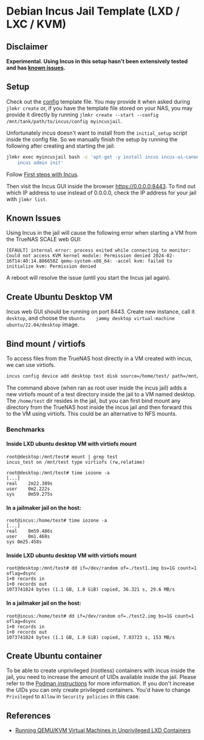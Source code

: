 # Debian Incus Jail Template (LXD / LXC / KVM)

## Disclaimer

**Experimental. Using Incus in this setup hasn't been extensively tested and has [known issues](#known-issues).**

## Setup

Check out the [config](./config) template file. You may provide it when asked during `jlmkr create` or, if you have the template file stored on your NAS, you may provide it directly by running `jlmkr create --start --config /mnt/tank/path/to/incus/config myincusjail`.

Unfortunately incus doesn't want to install from the `initial_setup` script inside the config file. So we manually finish the setup by running the following after creating and starting the jail:

```bash
jlmkr exec myincusjail bash -c 'apt-get -y install incus incus-ui-canonical &&
    incus admin init'
```    

Follow [First steps with Incus](https://linuxcontainers.org/incus/docs/main/tutorial/first_steps/).

Then visit the Incus GUI inside the browser https://0.0.0.0:8443. To find out which IP address to use instead of 0.0.0.0, check the IP address for your jail with `jlmkr list`.

## Known Issues

Using Incus in the jail will cause the following error when starting a VM from the TrueNAS SCALE web GUI:

```
[EFAULT] internal error: process exited while connecting to monitor: Could not access KVM kernel module: Permission denied 2024-02-16T14:40:14.886658Z qemu-system-x86_64: -accel kvm: failed to initialize kvm: Permission denied
```

A reboot will resolve the issue (until you start the Incus jail again).

## Create Ubuntu Desktop VM

Incus web GUI should be running on port 8443. Create new instance, call it `desktop`, and choose the `Ubuntu	jammy desktop virtual-machine ubuntu/22.04/desktop` image.

## Bind mount / virtiofs

To access files from the TrueNAS host directly in a VM created with incus, we can use virtiofs.

```bash
incus config device add desktop test disk source=/home/test/ path=/mnt/test
```

The command above (when ran as root user inside the incus jail) adds a new virtiofs mount of a test directory inside the jail to a VM named desktop. The `/home/test` dir resides in the jail, but you can first bind mount any directory from the TrueNAS host inside the incus jail and then forward this to the VM using virtiofs. This could be an alternative to NFS mounts.

### Benchmarks

#### Inside LXD ubuntu desktop VM with virtiofs mount

```
root@desktop:/mnt/test# mount | grep test
incus_test on /mnt/test type virtiofs (rw,relatime)

root@desktop:/mnt/test# time iozone -a
[...]
real    2m22.389s
user    0m2.222s
sys     0m59.275s
```

#### In a jailmaker jail on the host:

```
root@incus:/home/test# time iozone -a
[...]
real	0m59.486s
user	0m1.468s
sys	0m25.458s
```

#### Inside LXD ubuntu desktop VM with virtiofs mount

```
root@desktop:/mnt/test# dd if=/dev/random of=./test1.img bs=1G count=1 oflag=dsync
1+0 records in
1+0 records out
1073741824 bytes (1.1 GB, 1.0 GiB) copied, 36.321 s, 29.6 MB/s
```

#### In a jailmaker jail on the host:

```
root@incus:/home/test# dd if=/dev/random of=./test2.img bs=1G count=1 oflag=dsync
1+0 records in
1+0 records out
1073741824 bytes (1.1 GB, 1.0 GiB) copied, 7.03723 s, 153 MB/s
```

## Create Ubuntu container

To be able to create unprivileged (rootless) containers with incus inside the jail, you need to increase the amount of UIDs available inside the jail. Please refer to the [Podman instructions](../podman/README.md) for more information. If you don't increase the UIDs you can only create privileged containers. You'd have to change `Privileged` to `Allow` in `Security policies` in this case.

## References

- [Running QEMU/KVM Virtual Machines in Unprivileged LXD Containers](https://dshcherb.github.io/2017/12/04/qemu-kvm-virtual-machines-in-unprivileged-lxd.html)
